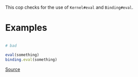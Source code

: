 
This cop checks for the use of `Kernel#eval` and `Binding#eval`.

# Examples

```ruby

# bad

eval(something)
binding.eval(something)
```

[Source](http://www.rubydoc.info/gems/rubocop/RuboCop/Cop/Security/Eval)